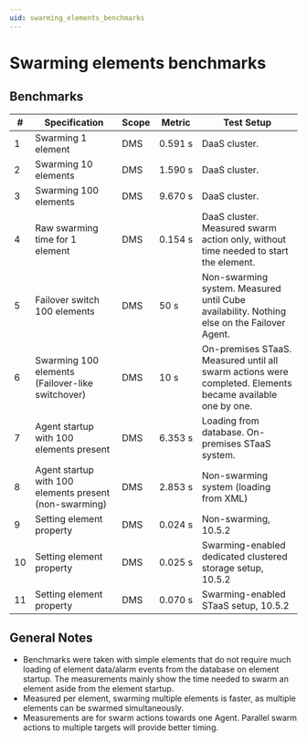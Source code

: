 ```yaml
---
uid: swarming_elements_benchmarks
---
```


# Swarming elements benchmarks

## Benchmarks

| \# | Specification | Scope | Metric | Test Setup |
| -- | ------------- | ----- | ------ | -------- |
| 1 | Swarming 1 element | DMS | 0.591&nbsp;s | DaaS cluster. |
| 2 | Swarming 10 elements | DMS | 1.590&nbsp;s | DaaS cluster. |
| 3 | Swarming 100 elements | DMS | 9.670&nbsp;s | DaaS cluster. |
| 4 | Raw swarming time for 1 element | DMS | 0.154&nbsp;s | DaaS cluster.<br> Measured swarm action only, without time needed to start the element. |
| 5 | Failover switch 100 elements | DMS | 50&nbsp;s | Non-swarming system. Measured until Cube availability. Nothing else on the Failover Agent. |
| 6 | Swarming 100 elements (Failover-like switchover) | DMS | 10&nbsp;s | On-premises STaaS. Measured until all swarm actions were completed. Elements became available one by one. |
| 7 | Agent startup with 100 elements present | DMS | 6.353&nbsp;s | Loading from database. On-premises STaaS system. |
| 8 | Agent startup with 100 elements present (non-swarming) | DMS | 2.853&nbsp;s | Non-swarming system (loading from XML) |
| 9 | Setting element property | DMS | 0.024&nbsp;s | Non-swarming, 10.5.2 |
| 10 | Setting element property | DMS | 0.025&nbsp;s | Swarming-enabled dedicated clustered storage setup, 10.5.2 |
| 11 | Setting element property | DMS | 0.070&nbsp;s | Swarming-enabled STaaS setup, 10.5.2 |

## General Notes

- Benchmarks were taken with simple elements that do not require much loading of element data/alarm events from the database on element startup. The measurements mainly show the time needed to swarm an element aside from the element startup.
- Measured per element, swarming multiple elements is faster, as multiple elements can be swarmed simultaneously.
- Measurements are for swarm actions towards one Agent. Parallel swarm actions to multiple targets will provide better timing.
